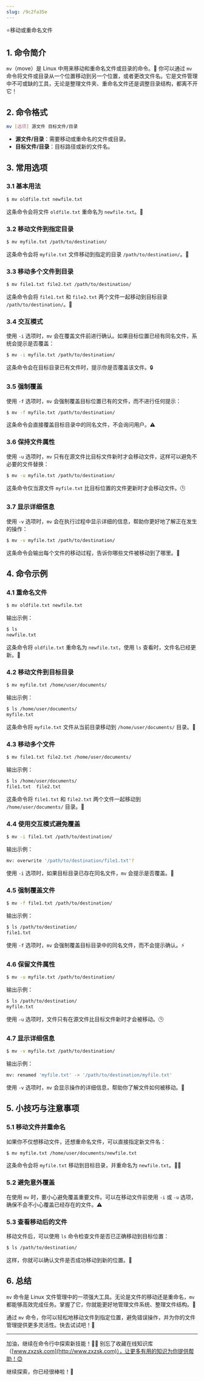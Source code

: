 ```yaml
---
slug: /9c2fa35e
---
```

⭐移动或重命名文件

## 1. 命令简介

`mv`（move）是 Linux 中用来移动和重命名文件或目录的命令。📂 你可以通过 `mv` 命令将文件或目录从一个位置移动到另一个位置，或者更改文件名。它是文件管理中不可或缺的工具，无论是整理文件夹、重命名文件还是调整目录结构，都离不开它！

## 2. 命令格式

```bash
mv [选项] 源文件 目标文件/目录
```

- **源文件/目录**：需要移动或重命名的文件或目录。
- **目标文件/目录**：目标路径或新的文件名。

## 3. 常用选项

### 3.1 **基本用法**

```bash
$ mv oldfile.txt newfile.txt
```

这条命令会将文件 `oldfile.txt` 重命名为 `newfile.txt`。📝

### 3.2 **移动文件到指定目录**

```bash
$ mv myfile.txt /path/to/destination/
```

这条命令会将 `myfile.txt` 文件移动到指定的目录 `/path/to/destination/`。📂

### 3.3 **移动多个文件到目录**

```bash
$ mv file1.txt file2.txt /path/to/destination/
```

这条命令会将 `file1.txt` 和 `file2.txt` 两个文件一起移动到目标目录 `/path/to/destination/`。📁

### 3.4 **交互模式**

使用 `-i` 选项时，`mv` 会在覆盖文件前进行确认。如果目标位置已经有同名文件，系统会提示是否覆盖：

```bash
$ mv -i myfile.txt /path/to/destination/
```

这条命令会在目标目录已有文件时，提示你是否覆盖该文件。🔒

### 3.5 **强制覆盖**

使用 `-f` 选项时，`mv` 会强制覆盖目标位置已有的文件，而不进行任何提示：

```bash
$ mv -f myfile.txt /path/to/destination/
```

这条命令会直接覆盖目标目录中的同名文件，不会询问用户。⚠️

### 3.6 **保持文件属性**

使用 `-u` 选项时，`mv` 只有在源文件比目标文件新时才会移动文件，这样可以避免不必要的文件替换：

```bash
$ mv -u myfile.txt /path/to/destination/
```

这条命令仅当源文件 `myfile.txt` 比目标位置的文件更新时才会移动文件。🕒

### 3.7 **显示详细信息**

使用 `-v` 选项时，`mv` 会在执行过程中显示详细的信息，帮助你更好地了解正在发生的操作：

```bash
$ mv -v myfile.txt /path/to/destination/
```

这条命令会输出每个文件的移动过程，告诉你哪些文件被移动到了哪里。📣

## 4. 命令示例

### 4.1 **重命名文件**

```bash
$ mv oldfile.txt newfile.txt
```

输出示例：

```bash
$ ls
newfile.txt
```

这条命令将 `oldfile.txt` 重命名为 `newfile.txt`，使用 `ls` 查看时，文件名已经更新。🎉

### 4.2 **移动文件到目标目录**

```bash
$ mv myfile.txt /home/user/documents/
```

输出示例：

```bash
$ ls /home/user/documents/
myfile.txt
```

这条命令将 `myfile.txt` 文件从当前目录移动到 `/home/user/documents/` 目录。📂

### 4.3 **移动多个文件**

```bash
$ mv file1.txt file2.txt /home/user/documents/
```

输出示例：

```bash
$ ls /home/user/documents/
file1.txt  file2.txt
```

这条命令将 `file1.txt` 和 `file2.txt` 两个文件一起移动到 `/home/user/documents/` 目录。📁

### 4.4 **使用交互模式避免覆盖**

```bash
$ mv -i file1.txt /path/to/destination/
```

输出示例：

```bash
mv: overwrite '/path/to/destination/file1.txt'? 
```

使用 `-i` 选项时，如果目标目录已存在同名文件，`mv` 会提示是否覆盖。👀

### 4.5 **强制覆盖文件**

```bash
$ mv -f file1.txt /path/to/destination/
```

输出示例：

```bash
$ ls /path/to/destination/
file1.txt
```

使用 `-f` 选项时，`mv` 会强制覆盖目标目录中的同名文件，而不会提示确认。⚡

### 4.6 **保留文件属性**

```bash
$ mv -u myfile.txt /path/to/destination/
```

输出示例：

```bash
$ ls /path/to/destination/
myfile.txt
```

使用 `-u` 选项时，文件只有在源文件比目标文件新时才会被移动。🕒

### 4.7 **显示详细信息**

```bash
$ mv -v myfile.txt /path/to/destination/
```

输出示例：

```bash
mv: renamed 'myfile.txt' -> '/path/to/destination/myfile.txt'
```

使用 `-v` 选项时，`mv` 会显示操作的详细信息，帮助你了解文件如何被移动。📣

## 5. 小技巧与注意事项

### 5.1 **移动文件并重命名**

如果你不仅想移动文件，还想重命名文件，可以直接指定新文件名：

```bash
$ mv myfile.txt /home/user/documents/newfile.txt
```

这条命令会将 `myfile.txt` 移动到目标目录，并重命名为 `newfile.txt`。📂🔄

### 5.2 **避免意外覆盖**

在使用 `mv` 时，要小心避免覆盖重要文件。可以在移动文件前使用 `-i` 或 `-u` 选项，确保不会不小心覆盖已经存在的文件。⚠️

### 5.3 **查看移动后的文件**

移动文件后，可以使用 `ls` 命令检查文件是否已正确移动到目标位置：

```bash
$ ls /path/to/destination/
```

这样，你就可以确认文件是否成功移动到新的位置。🎯

## 6. 总结

`mv` 命令是 Linux 文件管理中的一项强大工具。无论是文件的移动还是重命名，`mv` 都能够高效完成任务。掌握了它，你就能更好地管理文件系统、整理文件结构。📝

通过 `mv` 命令，你可以轻松地移动文件到指定位置，避免错误操作，并为你的文件管理提供更多灵活性。快去试试吧！🚀

---

加油，继续在命令行中探索新技能！💪🏻 别忘了收藏在线知识库（[www.zxzsk.com](http://www.zxzsk.com)），让更多有用的知识为你提供帮助！😊

继续探索，你已经很棒啦！🌟
